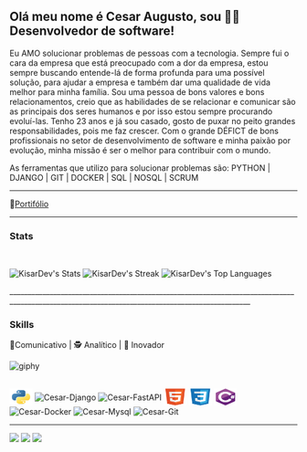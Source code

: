 ## Olá meu nome é Cesar Augusto, sou 👨‍💻Desenvolvedor de software!
Eu AMO solucionar problemas de pessoas com a tecnologia.
Sempre fui o cara da empresa que está preocupado com a dor da empresa, estou sempre buscando entende-lá de forma profunda para uma possível solução, para ajudar a empresa e também dar uma qualidade de vida melhor para minha família.
Sou uma pessoa de bons valores e bons relacionamentos, creio que as habilidades de se relacionar e comunicar são as principais dos seres humanos e por isso estou sempre procurando evoluí-las.
Tenho 23 anos e já sou casado, gosto de puxar no peito grandes responsabilidades, pois me faz crescer.
Com o grande DÉFICT de bons profissionais no setor de desenvolvimento de software e minha paixão por evolução, minha missão é ser o melhor para contribuir com o mundo.

As ferramentas que utilizo para solucionar problemas são:
PYTHON | DJANGO | GIT | DOCKER | SQL | NOSQL | SCRUM
_________________________________________________________________

🏴󠁳󠁣󠀲󠀱󠁿<a href ="https://kisardev.netlify.app/">Portifólio</a>
_________________________________________________________________

### Stats


<div style="display: inline_block"><br>
  
![KisarDev's Stats](https://github-readme-stats.vercel.app/api?username=KisarDev&theme=vue-dark&show_icons=true&hide_border=true&count_private=true)
![KisarDev's Streak](https://github-readme-streak-stats.herokuapp.com/?user=KisarDev&theme=vue-dark&hide_border=true)
![KisarDev's Top Languages](https://github-readme-stats.vercel.app/api/top-langs/?username=KisarDev&theme=vue-dark&show_icons=true&hide_border=true&layout=compact)


</div>
________________________________________________________________________________________________________________________________________________

### Skills
🎤Comunicativo | 🕵️ Analítico | 🧙 Inovador <br>

![giphy](https://github.com/KisarDev/KisarDev/assets/122934993/8cbbd442-75bb-481e-b626-64e88847b9b1)


<div style="display: inline_block"><br>
  <img align="center" alt="Cesar-Python" height="30" width="40" src="https://raw.githubusercontent.com/devicons/devicon/master/icons/python/python-original.svg">
  <img align="center" alt="Cesar-Django" height="30" width="40" src="https://cdn.jsdelivr.net/gh/devicons/devicon/icons/django/django-plain.svg" />
  <img align="center" alt="Cesar-FastAPI" height="30" width="40" src="https://cdn.jsdelivr.net/gh/devicons/devicon/icons/fastapi/fastapi-original-wordmark.svg" />
  <img align="center" alt="Cesar-HTML" height="30" width="40" src="https://raw.githubusercontent.com/devicons/devicon/master/icons/html5/html5-original.svg">
  <img align="center" alt="Cesar-CSS" height="30" width="40" src="https://raw.githubusercontent.com/devicons/devicon/master/icons/css3/css3-original.svg">
  <img align="center" alt="Cesar-Csharp" height="30" width="40" src="https://raw.githubusercontent.com/devicons/devicon/master/icons/csharp/csharp-original.svg">
  <img align="center" alt="Cesar-Docker" height="30" width="40" src="https://cdn.jsdelivr.net/gh/devicons/devicon/icons/docker/docker-original.svg">
  <img align="center" alt="Cesar-Mysql" height="30" width="40" src="https://cdn.jsdelivr.net/gh/devicons/devicon/icons/mysql/mysql-original.svg">
  <img align="center" alt="Cesar-Git" height="30" width="40" src="https://cdn.jsdelivr.net/gh/devicons/devicon/icons/git/git-original.svg">
</div>

________________________________________________________________________________________________________________________________________________
 
<div> 
  <a href="https://instagram.com/Kisardev" target="_blank"><img src="https://img.shields.io/badge/-Instagram-%23E4405F?style=for-the-badge&logo=instagram&logoColor=white" target="_blank"></a> 
  <a href = "mailto:contatocesarmartins.pro@gmail.com"><img src="https://img.shields.io/badge/-Gmail-%23333?style=for-the-badge&logo=gmail&logoColor=white" target="_blank"></a>
  <a href="https://www.linkedin.com/in/cesar-augusto-000325261/" target="_blank"><img src="https://img.shields.io/badge/-LinkedIn-%230077B5?style=for-the-badge&logo=linkedin&logoColor=white" target="_blank"></a> 
  
</div>

